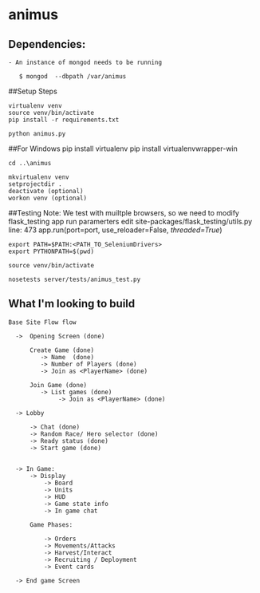# animus

## Dependencies:

    - An instance of mongod needs to be running

       $ mongod  --dbpath /var/animus


##Setup Steps

    virtualenv venv
    source venv/bin/activate
    pip install -r requirements.txt

    python animus.py

##For Windows
    pip install virtualenv
    pip install virtualenvwrapper-win

    cd ..\animus

    mkvirtualenv venv
    setprojectdir .
    deactivate (optional)
    workon venv (optional)

##Testing
    Note:
    We test with muiltple browsers, so we need to modify flask_testing app run paramerters
    edit site-packages/flask_testing/utils.py
    line: 473 app.run(port=port, use_reloader=False, *threaded=True*)

    export PATH=$PATH:<PATH_TO_SeleniumDrivers>
    export PYTHONPATH=$(pwd)

    source venv/bin/activate

    nosetests server/tests/animus_test.py



## What I'm looking to build

    Base Site Flow flow

      ->  Opening Screen (done)

          Create Game (done)
             -> Name  (done)
             -> Number of Players (done)
             -> Join as <PlayerName> (done)

          Join Game (done)
             -> List games (done)
                  -> Join as <PlayerName> (done)

      -> Lobby

          -> Chat (done)
          -> Random Race/ Hero selector (done)
          -> Ready status (done)
          -> Start game (done)


      -> In Game:
          -> Display
              -> Board
              -> Units
              -> HUD
              -> Game state info
              -> In game chat

          Game Phases:

              -> Orders
              -> Movements/Attacks
              -> Harvest/Interact
              -> Recruiting / Deployment
              -> Event cards

      -> End game Screen
